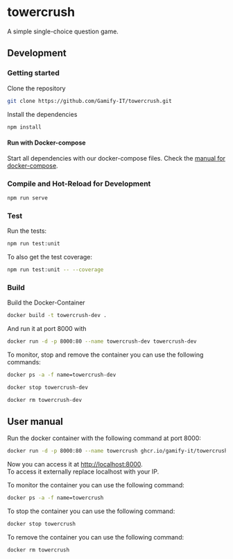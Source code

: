 # towercrush

A simple single-choice question game.

## Development

### Getting started

Clone the repository  
```sh
git clone https://github.com/Gamify-IT/towercrush.git
```

Install the dependencies  
```sh
npm install
```

#### Run with Docker-compose

Start all dependencies with our docker-compose files.
Check the [manual for docker-compose](https://github.com/Gamify-IT/docs/blob/main/dev-manuals/languages/docker/docker-compose.md).

### Compile and Hot-Reload for Development

```sh
npm run serve
```

### Test

Run the tests:
```sh
npm run test:unit
```

To also get the test coverage:
```sh
npm run test:unit -- --coverage
```

### Build

Build the Docker-Container
```sh
docker build -t towercrush-dev .
```
And run it at port 8000 with
```sh
docker run -d -p 8000:80 --name towercrush-dev towercrush-dev
```

To monitor, stop and remove the container you can use the following commands:
```sh
docker ps -a -f name=towercrush-dev
```
```sh
docker stop towercrush-dev
```
```sh
docker rm towercrush-dev
```

## User manual

Run the docker container with the following command at port 8000:
```sh
docker run -d -p 8000:80 --name towercrush ghcr.io/gamify-it/towercrush:latest
```
Now you can access it at [http://localhost:8000](http://localhost:8000).  
To access it externally replace localhost with your IP.  

To monitor the container you can use the following command:
```sh
docker ps -a -f name=towercrush
```
To stop the container you can use the following command:
```sh
docker stop towercrush
```
To remove the container you can use the following command:
```sh
docker rm towercrush
```
